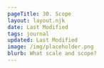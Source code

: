```yaml
---
pageTitle: 30. Scope
layout: layout.njk
date: Last Modified 
tags: journal
updated: Last Modified
image: /img/placeholder.png
blurb: What scale and scope?  
---
```





